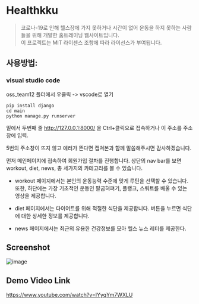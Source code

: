 # Healthkku  
 > 코로나-19로 인해 헬스장에 가지 못하거나 시간이 없어 운동을 하지 못하는 사람들을 위해 개발한 홈트레이닝 웹사이트입니다.  
 > 이 프로젝트는 MIT 라이센스 조항에 따라 라이선스가 부여됩니다.  
 
## 사용방법:   
### visual studio code  
oss_team12 폴더에서 우클릭 -> vscode로 열기  
```  
pip install django
cd main
python manage.py runserver
```  

밑에서 두번째 줄 http://127.0.0.1:8000/ 을 Ctrl+클릭으로 접속하거나 이 주소를 주소창에 입력.  
  
5번의 주소창이 뜨지 않고 에러가 뜬다면 캡쳐본과 함께 말씀해주시면 감사하겠습니다.  

먼저 메인페이지에 접속하여 회원가입 절차를 진행합니다. 상단의 nav bar를 보면 workout, diet, news, 총 세가지의 카테고리를 볼 수 있습니다.   
 
 - workout 페이지에서는 본인의 운동능력 수준에 맞게 루틴을 선택할 수 있습니다. 또한, 하단에는 가장 기초적인 운동인 팔굽혀펴기, 플랭크, 스쿼트를 배울 수 있는 영상을 제공합니다.  
  
 - diet 페이지에서는 다이어트를 위해 적절한 식단을 제공합니다. 버튼을 누르면 식단에 대한 상세한 정보를 제공합니다.  

 - news 페이지에서는 최근의 유용한 건강정보를 모아 헬스 뉴스 레터를 제공한다.  



## Screenshot  
![image](https://user-images.githubusercontent.com/80010823/143768986-71da4e8a-80e8-49af-98ab-fa5d935079ed.png)  

## Demo Video Link  
https://www.youtube.com/watch?v=IYyqYm7WXLU

